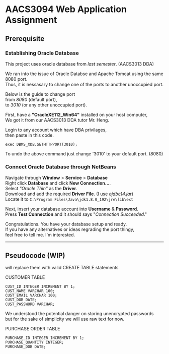# AACS3094 Web Application Assignment
## Prerequisite
### Establishing Oracle Database
This project uses oracle database from *last semester*. (AACS3013 DDA)  

We ran into the issue of Oracle Databse and Apache Tomcat using the same 8080 port.  
Thus, it is nessasary to change one of the ports to another unoccupied port.  

Below is the guide to change port  
from *8080* (default port),  
to *3010* (or any other unoccupied port).

First, have a **"OracleXE112_Win64"** installed on your host computer,  
We got it from our AACS3013 DDA tutor Mr. Heng.  

Login to any account which have DBA privilages,  
then paste in this code.  

```exec DBMS_XDB.SETHTTPPORT(3010);```

To undo the above command just change '3010' to your default port. (8080)

### Connect Oracle Database through NetBeans

Navigate through **Window** > **Service** > **Database**  
Right click **Database** and click **New Connection...**.  
Select *"Oracle Thin"* as the **Driver**.  
Download and add the required **Driver File**. (I use [*ojdbc14.jar*](https://www.oracle.com/technetwork/apps-tech/jdbc-10201-088211.html))  
Locate it to ```C:\Program Files\Java\jdk1.8.0_192\jre\lib\ext``` 

Next, insert your database account into **Username** & **Password**.  
Press **Test Connection** and it should says "*Connection Succeeded*."

Congratulations. You have your database setup and ready.  
If you have any alternatives or ideas regrading the port thingy,  
feel free to tell me. I'm interested.

<hr>

## Pseudocode (WIP)
will replace them with valid CREATE TABLE statements

CUSTOMER TABLE

    CUST_ID INTEGER INCREMENT BY 1;
    CUST_NAME VARCHAR 100;
    CUST_EMAIL VARCHAR 100;
    CUST_DOB DATE;
    CUST_PASSWORD VARCHAR;

We understood the potential danger on storing unencrypted passwords  
but for the sake of simplicity we will use raw text for now.

PURCHASE ORDER TABLE

    PURCHASE_ID INTEGER INCREMENT BY 1;
    PURCHASE_QUANTITY INTEGER;
    PURCHASE_DOB DATE;

